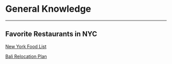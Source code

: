 # General Knowledge

---

## Favorite Restaurants in NYC

[New York Food List](General%20Knowledge%2007dee0f067f64486be6e4430a9b77e97/New%20York%20Food%20List%208c1cfe9d179d4083bbd73517157d803b.md)

[Bali Relocation Plan](General%20Knowledge%2007dee0f067f64486be6e4430a9b77e97/Bali%20Relocation%20Plan%20418e1d751f5b41ffabf5757a7b1756e0.md)
